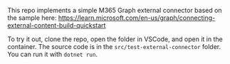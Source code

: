This repo implements a simple M365 Graph external connector based on the sample here:
https://learn.microsoft.com/en-us/graph/connecting-external-content-build-quickstart

To try it out, clone the repo, open the folder in VSCode, and open it in the
container. The source code is in the `src/test-external-connector` folder.
You can run it with `dotnet run`.
